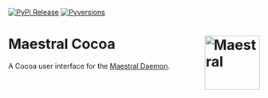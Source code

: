 [![PyPi Release](https://img.shields.io/pypi/v/maestral.svg)](https://pypi.org/project/maestral_cocoa/)
[![Pyversions](https://img.shields.io/pypi/pyversions/maestral.svg)](https://pypi.org/pypi/maestral_cocoa/)

# Maestral Cocoa <img src="https://raw.githubusercontent.com/SamSchott/maestral-dropbox/master/maestral/gui/resources/maestral.png" align="right" title="Maestral" width="110" height="110">

A Cocoa user interface for the [Maestral Daemon](https://www.github.com/samschott/maestral-dropbox).
